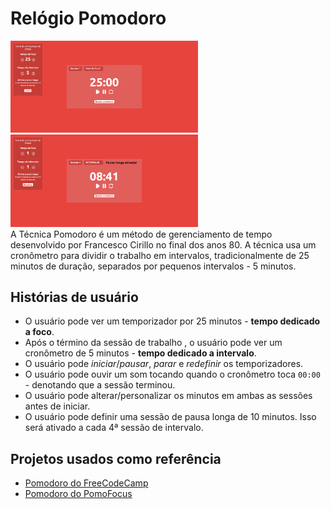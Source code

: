 # Relógio Pomodoro

<img src="src/assets/template.png" width=300>
<img src="src/assets/template2.png" width=300><br>
A Técnica Pomodoro é um método de gerenciamento de tempo desenvolvido por Francesco Cirillo no final dos anos 80. A técnica usa um cronômetro para dividir o trabalho em intervalos, tradicionalmente de 25 minutos de duração, separados por pequenos intervalos - 5 minutos.

## Histórias de usuário
* O usuário pode ver um temporizador por 25 minutos - **tempo dedicado a foco**.
* Após o término da sessão de trabalho , o usuário pode ver um cronômetro de 5 minutos - **tempo dedicado a intervalo**.
* O usuário pode *iniciar*/*pausar*, *parar* e *redefinir* os temporizadores.
* O usuário pode ouvir um som tocando quando o cronômetro toca `00:00` - denotando que a sessão terminou.
* O usuário pode alterar/personalizar os minutos em ambas as sessões antes de iniciar.
* O usuário pode definir uma sessão de pausa longa de 10 minutos. Isso será ativado a cada 4ª sessão de intervalo.

## Projetos usados como referência
* [Pomodoro do FreeCodeCamp](https://codepen.io/freeCodeCamp/full/XpKrrW)
* [Pomodoro do PomoFocus](https://pomofocus.io/)





